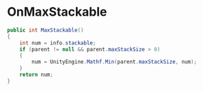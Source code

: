<Badge type="danger" text="Carbon Compatible"/><Badge type="warning" text="Oxide Compatible"/>
# OnMaxStackable
```csharp
public int MaxStackable()
{
	int num = info.stackable;
	if (parent != null && parent.maxStackSize > 0)
	{
		num = UnityEngine.Mathf.Min(parent.maxStackSize, num);
	}
	return num;
}

```
